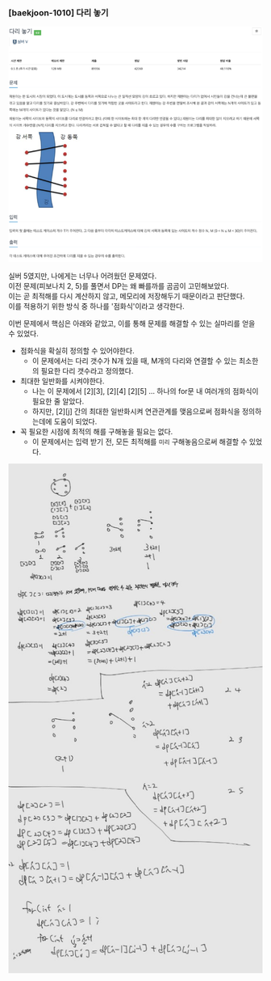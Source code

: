 ### [baekjoon-1010] 다리 놓기

![img.png](img.png)

실버 5였지만, 나에게는 너무나 어려웠던 문제였다.<br>
이전 문제(피보나치 2, 5)를 풀면서 DP는 왜 빠를까를 곰곰이 고민해보았다.<br>
이는 곧 최적해를 다시 계산하지 않고, 메모리에 저장해두기 때문이라고 판단했다.<br>
이를 적용하기 위한 방식 중 하나를 '점화식'이라고 생각한다.

이번 문제에서 핵심은 아래와 같았고, 이를 통해 문제를 해결할 수 있는 실마리를 얻을 수 있었다.
* 점화식을 확실히 정의할 수 있어야한다.
  * 이 문제에서는 다리 갯수가 N개 있을 때, M개의 다리와 연결할 수 있는 최소한의 필요한 다리 갯수라고 정의했다.
* 최대한 일반화를 시켜야한다.
  * 나는 이 문제에서 [2][3], [2][4] [2][5] ... 하나의 for문 내 여러개의 점화식이 필요한 줄 알았다.
  * 하지만, [2][j] 간의 최대한 일반화시켜 연관관계를 맺음으로써 점화식을 정의하는데에 도움이 되었다.
* 꼭 필요한 시점에 최적의 해를 구해놓을 필요는 없다.
  * 이 문제에서는 입력 받기 전, 모든 최적해를 ``미리`` 구해놓음으로써 해결할 수 있었다.

![img_1.png](img_1.png)